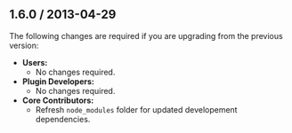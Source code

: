 ## 1.6.0 / 2013-04-29

The following changes are required if you are upgrading from the previous version:

* **Users:**
  * No changes required.
* **Plugin Developers:**
  * No changes required.
* **Core Contributors:**
  * Refresh `node_modules` folder for updated developement dependencies.
